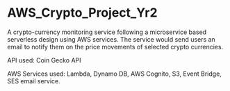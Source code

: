 ﻿# AWS_Crypto_Project_Yr2
A crypto-currency monitoring service following a microservice based serverless design using AWS services. The service would send users an email to notify them on the price movements of selected crypto currencies. 

API used:
Coin Gecko API

AWS Services used: 
Lambda,
Dynamo DB,
AWS Cognito,
S3,
Event Bridge,
SES email service.
